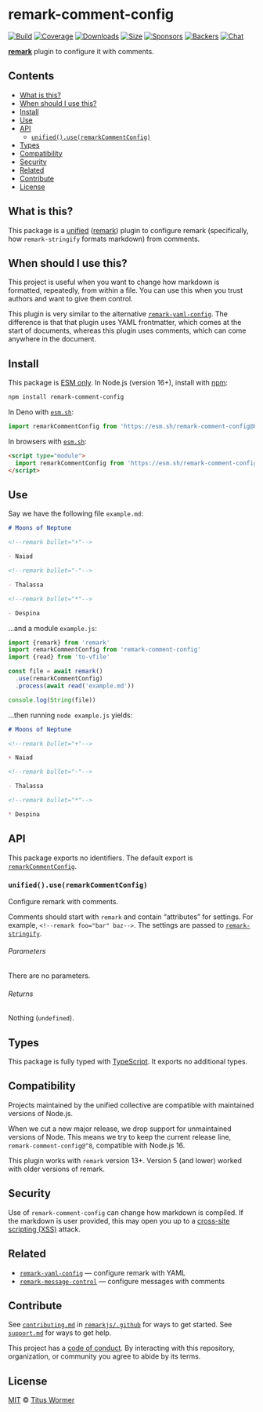 # remark-comment-config

[![Build][build-badge]][build]
[![Coverage][coverage-badge]][coverage]
[![Downloads][downloads-badge]][downloads]
[![Size][size-badge]][size]
[![Sponsors][sponsors-badge]][collective]
[![Backers][backers-badge]][collective]
[![Chat][chat-badge]][chat]

**[remark][]** plugin to configure it with comments.

## Contents

*   [What is this?](#what-is-this)
*   [When should I use this?](#when-should-i-use-this)
*   [Install](#install)
*   [Use](#use)
*   [API](#api)
    *   [`unified().use(remarkCommentConfig)`](#unifieduseremarkcommentconfig)
*   [Types](#types)
*   [Compatibility](#compatibility)
*   [Security](#security)
*   [Related](#related)
*   [Contribute](#contribute)
*   [License](#license)

## What is this?

This package is a [unified][] ([remark][]) plugin to configure remark
(specifically, how `remark-stringify` formats markdown) from comments.

## When should I use this?

This project is useful when you want to change how markdown is formatted,
repeatedly, from within a file.
You can use this when you trust authors and want to give them control.

This plugin is very similar to the alternative
[`remark-yaml-config`][remark-yaml-config].
The difference is that that plugin uses YAML frontmatter, which comes at the
start of documents, whereas this plugin uses comments, which can come anywhere
in the document.

## Install

This package is [ESM only][esm].
In Node.js (version 16+), install with [npm][]:

```sh
npm install remark-comment-config
```

In Deno with [`esm.sh`][esmsh]:

```js
import remarkCommentConfig from 'https://esm.sh/remark-comment-config@8'
```

In browsers with [`esm.sh`][esmsh]:

```html
<script type="module">
  import remarkCommentConfig from 'https://esm.sh/remark-comment-config@8?bundle'
</script>
```

## Use

Say we have the following file `example.md`:

```markdown
# Moons of Neptune

<!--remark bullet="+"-->

- Naiad

<!--remark bullet="-"-->

- Thalassa

<!--remark bullet="*"-->

- Despina
```

…and a module `example.js`:

```js
import {remark} from 'remark'
import remarkCommentConfig from 'remark-comment-config'
import {read} from 'to-vfile'

const file = await remark()
  .use(remarkCommentConfig)
  .process(await read('example.md'))

console.log(String(file))
```

…then running `node example.js` yields:

```markdown
# Moons of Neptune

<!--remark bullet="+"-->

+ Naiad

<!--remark bullet="-"-->

- Thalassa

<!--remark bullet="*"-->

* Despina
```

## API

This package exports no identifiers.
The default export is [`remarkCommentConfig`][api-remark-comment-config].

### `unified().use(remarkCommentConfig)`

Configure remark with comments.

Comments should start with `remark` and contain “attributes” for settings.
For example, `<!--remark foo="bar" baz-->`.
The settings are passed to [`remark-stringify`][remark-stringify-options].

###### Parameters

There are no parameters.

###### Returns

Nothing (`undefined`).

## Types

This package is fully typed with [TypeScript][].
It exports no additional types.

## Compatibility

Projects maintained by the unified collective are compatible with maintained
versions of Node.js.

When we cut a new major release, we drop support for unmaintained versions of
Node.
This means we try to keep the current release line, `remark-comment-config@^8`,
compatible with Node.js 16.

This plugin works with `remark` version 13+.
Version 5 (and lower) worked with older versions of remark.

## Security

Use of `remark-comment-config` can change how markdown is compiled.
If the markdown is user provided, this may open you up to a
[cross-site scripting (XSS)][wiki-xss] attack.

## Related

*   [`remark-yaml-config`][remark-yaml-config]
    — configure remark with YAML
*   [`remark-message-control`][remark-message-control]
    — configure messages with comments

## Contribute

See [`contributing.md`][contributing] in [`remarkjs/.github`][health] for ways
to get started.
See [`support.md`][support] for ways to get help.

This project has a [code of conduct][coc].
By interacting with this repository, organization, or community you agree to
abide by its terms.

## License

[MIT][license] © [Titus Wormer][author]

<!-- Definitions -->

[build-badge]: https://github.com/remarkjs/remark-comment-config/workflows/main/badge.svg

[build]: https://github.com/remarkjs/remark-comment-config/actions

[coverage-badge]: https://img.shields.io/codecov/c/github/remarkjs/remark-comment-config.svg

[coverage]: https://codecov.io/github/remarkjs/remark-comment-config

[downloads-badge]: https://img.shields.io/npm/dm/remark-comment-config.svg

[downloads]: https://www.npmjs.com/package/remark-comment-config

[size-badge]: https://img.shields.io/bundlejs/size/remark-comment-config

[size]: https://bundlejs.com/?q=remark-comment-config

[sponsors-badge]: https://opencollective.com/unified/sponsors/badge.svg

[backers-badge]: https://opencollective.com/unified/backers/badge.svg

[collective]: https://opencollective.com/unified

[chat-badge]: https://img.shields.io/badge/chat-discussions-success.svg

[chat]: https://github.com/remarkjs/remark/discussions

[npm]: https://docs.npmjs.com/cli/install

[esm]: https://gist.github.com/sindresorhus/a39789f98801d908bbc7ff3ecc99d99c

[esmsh]: https://esm.sh

[health]: https://github.com/remarkjs/.github

[contributing]: https://github.com/remarkjs/.github/blob/main/contributing.md

[support]: https://github.com/remarkjs/.github/blob/main/support.md

[coc]: https://github.com/remarkjs/.github/blob/main/code-of-conduct.md

[license]: license

[author]: https://wooorm.com

[remark]: https://github.com/remarkjs/remark

[remark-message-control]: https://github.com/remarkjs/remark-message-control

[remark-stringify-options]: https://github.com/remarkjs/remark/blob/main/packages/remark-stringify/readme.md#options

[remark-yaml-config]: https://github.com/remarkjs/remark-yaml-config

[typescript]: https://www.typescriptlang.org

[unified]: https://github.com/unifiedjs/unified

[wiki-xss]: https://en.wikipedia.org/wiki/Cross-site_scripting

[api-remark-comment-config]: #unifieduseremarkcommentconfig
